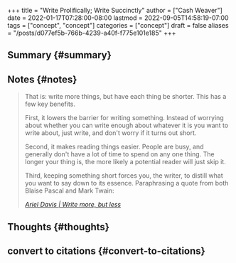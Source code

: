+++
title = "Write Prolifically; Write Succinctly"
author = ["Cash Weaver"]
date = 2022-01-17T07:28:00-08:00
lastmod = 2022-09-05T14:58:19-07:00
tags = ["concept", "concept"]
categories = ["concept"]
draft = false
aliases = "/posts/d077ef5b-766b-4239-a40f-f775e101e185"
+++

## Summary {#summary}


## Notes {#notes}

> That is: write more things, but have each thing be shorter. This has a few key benefits.
>
> First, it lowers the barrier for writing something. Instead of worrying about whether you can write enough about whatever it is you want to write about, just write, and don't worry if it turns out short.
>
> Second, it makes reading things easier. People are busy, and generally don't have a lot of time to spend on any one thing. The longer your thing is, the more likely a potential reader will just skip it.
>
> Third, keeping something short forces you, the writer, to distill what you want to say down to its essence. Paraphrasing a quote from both Blaise Pascal and Mark Twain:
>
> _[Ariel Davis | Write more, but less](https://azdavis.net/posts/write-more-but-less/)_


## Thoughts {#thoughts}


## convert to citations {#convert-to-citations}
